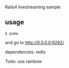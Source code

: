 Rails4 livestreaming sample

## usage

    $ puma

and go to http://0.0.0.0:9292/

dependencies: redis

Todo: use rainbow

